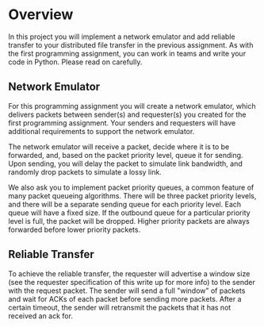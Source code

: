 # Overview
In this project you will implement a network emulator and add reliable transfer to your distributed file transfer in the previous assignment. As with the first programming assignment, you can work in teams and write your code in Python. Please read on carefully.

## Network Emulator
For this programming assignment you will create a network emulator, which delivers packets between sender(s) and requester(s) you created for the first programming assignment. Your senders and requesters will have additional requirements to support the network emulator.

The network emulator will receive a packet, decide where it is to be forwarded, and, based on the packet priority level, queue it for sending. Upon sending, you will delay the packet to simulate link bandwidth, and randomly drop packets to simulate a lossy link.

We also ask you to implement packet priority queues, a common feature of many packet queueing algorithms. There will be three packet priority levels, and there will be a separate sending queue for each priority level. Each queue will have a fixed size. If the outbound queue for a particular priority level is full, the packet will be dropped. Higher priority packets are always forwarded before lower priority packets.

## Reliable Transfer
To achieve the reliable transfer, the requester will advertise a window size (see the requester specification of this write up for more info) to the sender with the request packet. The sender will send a full "window" of packets and wait for ACKs of each packet before sending more packets. After a certain timeout, the sender will retransmit the packets that it has not received an ack for.

